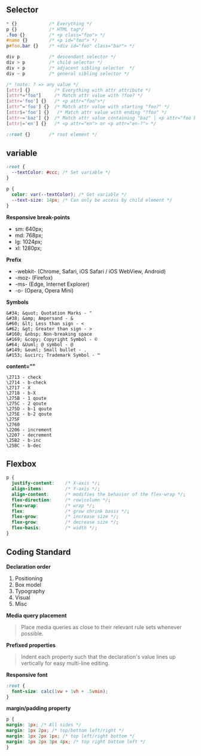 ## Selector

```css
* {}            /* Everything */
p {}            /* HTML tag*/
.foo {}         /* <p class="foo"> */
#name {}        /* <p id="foo"> */
p#foo.bar {}    /* <div id="foo" class="bar"> */

div p           /* descendant selector */
div > p         /* child selector */
div + p         /* adjacent sibling selector  */
div ~ p         /* general sibling selector */

/* !note: ? => any value */
[attr] {}         /* Everything with attr attribute */
[attr*="foo"]     /* Match attr value with ?foo? */
[attr='foo'] {}   /* <p attr="foo">*/
[attr^='foo'] {}  /* Match attr value with starting "foo?" */
[attr$='foo'] {}   /* Match attr value with ending "?foo" */
[attr~='baz'] {}  /* Match attr value containing "baz" | <p attr="foo baz bar"> */
[attr|='en'] {}   /* <p attr="en"> or <p attr="en-?"> */

::root {}       /* root element */
```

## variable
```css
:root {
  --textColor: #ccc; /* Set variable */
}

p {
  color: var(--textColor); /* Get variable */
  --text-size: 14px; /* Can only be access by child element */
}
```

**Responsive break-points**
- sm: 640px;
- md: 768px;
- lg: 1024px;
- xl: 1280px;

**Prefix**
- -webkit- (Chrome, Safari, iOS Safari / iOS WebView, Android)
- -moz- (Firefox)
- -ms- (Edge, Internet Explorer)
- -o- (Opera, Opera Mini)


**Symbols**
```
&#34; &quot; Quotation Marks - "
&#38; &amp; Ampersand - &
&#60; &lt; Less than sign - <
&#62; &gt; Greater than sign - >
&#160; &nbsp; Non-breaking space
&#169; &copy; Copyright Symbol - ©
&#64; &Uuml; @ symbol - @
&#149; &ouml; Small bullet - .
&#153; &ucirc; Trademark Symbol - ™
```

**content=""**
```
\2713 - check
\2714 - b-check
\2717 - X
\2718 - b-X
\275B - 1 qoute
\275C - 2 qoute
\275D - b-1 qoute
\275E - b-2 qoute
\275F
\2760
\2206 - increment
\2207 - decrement
\25B2 - b-inc
\25BC - b-dec
```

## Flexbox
```css
p {
  justify-content:    /* X-axis */;
  align-items:        /* Y-axis */;
  align-content:      /* modifies the behavior of the flex-wrap */;
  flex-direction:     /* row|column */;
  flex-wrap:          /* wrap */;
  flex:               /* grow shrink basis */;
  flex-grow:          /* increase size */;
  flex-grow:          /* decrease size */;
  flex-basis:         /* width */;
}
```

## Coding Standard

**Declaration order**
1. Positioning
2. Box model
3. Typography
4. Visual
5. Misc

**Media query placement**
> Place media queries as close to their relevant rule sets whenever possible.

**Prefixed properties**
> Indent each property such that the declaration's value lines up vertically for easy multi-line editing.

**Responsive font**
```css
:root {
  font-size: calc(1vw + 1vh + .5vmin);
}
```

**margin/padding property**
```css
p {
margin: 1px; /* All sides */
margin: 1px 2px; /* top/bottom left/right */
margin: 1px 2px 1px; /* top left/right bottom */
margin: 1px 2px 3px 4px; /* top right bottom left */
}
```